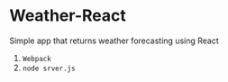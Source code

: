 # Weather-React
Simple app that returns weather forecasting using React

1. `Webpack`
2. `node srver.js`
